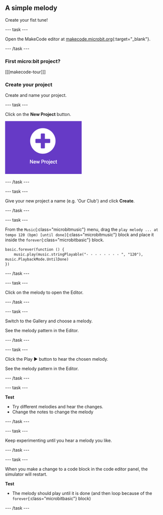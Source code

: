 ## A simple melody

Create your fist tune!

--- task ---

Open the MakeCode editor at [makecode.microbit.org](https://makecode.microbit.org){:target="_blank"}.

--- /task ---

### First micro:bit project?

[[[makecode-tour]]]

### Create your project

Create and name your project. 

--- task ---

Click on the **New Project** button.

<img src="images/new-project-button.png" alt="The New Project button inside MakeCode." width="250"/>

--- /task ---

--- task ---

Give your new project a name (e.g. 'Our Club') and click **Create**.

--- /task ---

--- task ---

From the `Music`{:class="microbitmusic"} menu, drag the `play melody ... at tempo 120 (bpm) [until done]`{:class="microbitmusic"} block and place it inside the `forever`{:class="microbitbasic"} block.

```microbit
basic.forever(function () {
    music.play(music.stringPlayable("- - - - - - - - ", "120"), music.PlaybackMode.UntilDone)
})
```

--- /task ---

--- task ---

Click on the melody to open the Editor.

--- /task ---

--- task ---

Switch to the Gallery and choose a melody.

See the melody pattern in the Editor. 

--- /task ---

--- task ---

Click the Play ▶️ button to hear the chosen melody.

See the melody pattern in the Editor. 

--- /task ---

--- task ---

**Test**
- Try different melodies and hear the changes.
- Change the notes to change the melody

--- /task ---

--- task ---

Keep experimenting until you hear a melody you like.

--- /task ---

--- task ---

When you make a change to a code block in the code editor panel, the simulator will restart.

**Test**
- The melody should play until it is done (and then loop because of the `forever`{:class="microbitbasic"} block)

--- /task --- 
